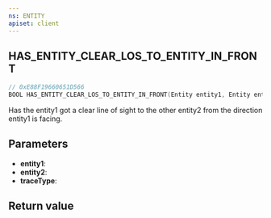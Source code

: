 ```yaml
---
ns: ENTITY
apiset: client
---
```

## HAS_ENTITY_CLEAR_LOS_TO_ENTITY_IN_FRONT

```c
// 0xE88F19660651D566
BOOL HAS_ENTITY_CLEAR_LOS_TO_ENTITY_IN_FRONT(Entity entity1, Entity entity2, int traceType);
```

Has the entity1 got a clear line of sight to the other entity2 from the direction entity1 is facing.

## Parameters
* **entity1**:
* **entity2**:
* **traceType**:

## Return value